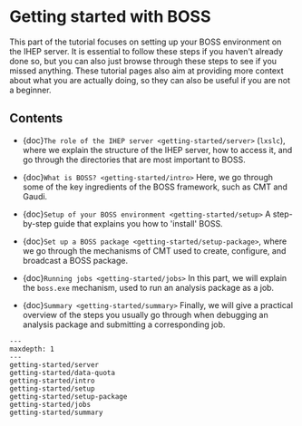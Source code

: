 # Getting started with BOSS

This part of the tutorial focuses on setting up your BOSS environment on the IHEP
server. It is essential to follow these steps if you haven't already done so, but you
can also just browse through these steps to see if you missed anything. These tutorial
pages also aim at providing more context about what you are actually doing, so they can
also be useful if you are not a beginner.

## Contents

- {doc}`The role of the IHEP server <getting-started/server>` (`lxslc`), where we
  explain the structure of the IHEP server, how to access it, and go through the
  directories that are most important to BOSS.

- {doc}`What is BOSS? <getting-started/intro>` Here, we go through some of the key
  ingredients of the BOSS framework, such as CMT and Gaudi.

- {doc}`Setup of your BOSS environment <getting-started/setup>` A step-by-step guide
  that explains you how to 'install' BOSS.

- {doc}`Set up a BOSS package <getting-started/setup-package>`, where we go through the
  mechanisms of CMT used to create, configure, and broadcast a BOSS package.

- {doc}`Running jobs <getting-started/jobs>` In this part, we will explain the
  `boss.exe` mechanism, used to run an analysis package as a job.

- {doc}`Summary <getting-started/summary>` Finally, we will give a practical overview of
  the steps you usually go through when debugging an analysis package and submitting a
  corresponding job.

```{toctree}
---
maxdepth: 1
---
getting-started/server
getting-started/data-quota
getting-started/intro
getting-started/setup
getting-started/setup-package
getting-started/jobs
getting-started/summary
```
